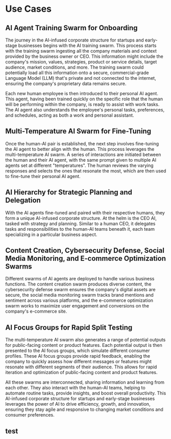 # Use Cases

## AI Agent Training Swarm for Onboarding

The journey in the AI-infused corporate structure for startups and early-stage businesses begins with the AI training swarm. This process starts with the training swarm ingesting all the company materials and context provided by the business owner or CEO. This information might include the company's mission, values, strategies, product or service details, target audience, market conditions, and more. The training swarm could potentially load all this information onto a secure, commercial-grade Language Model (LLM) that's private and not connected to the internet, ensuring the company's proprietary data remains secure.

Each new human employee is then introduced to their personal AI agent. This agent, having been trained quickly on the specific role that the human will be performing within the company, is ready to assist with work tasks. The AI agent also understands the employee's personal tasks, preferences, and schedules, acting as both a work and personal assistant.

## Multi-Temperature AI Swarm for Fine-Tuning

Once the human-AI pair is established, the next step involves fine-tuning the AI agent to better align with the human. This process leverages the multi-temperature AI swarm. A series of interactions are initiated between the human and their AI agent, with the same prompt given to multiple AI agents set at different "temperatures". The human reviews the varying responses and selects the ones that resonate the most, which are then used to fine-tune their personal AI agent. 

## AI Hierarchy for Strategic Planning and Delegation

With the AI agents fine-tuned and paired with their respective humans, they form a unique AI-infused corporate structure. At the helm is the CEO AI, tasked with strategy and planning. Similar to a human CEO, it delegates tasks and responsibilities to the human-AI teams beneath it, each team specializing in a particular business aspect.

## Content Creation, Cybersecurity Defense, Social Media Monitoring, and E-commerce Optimization Swarms

Different swarms of AI agents are deployed to handle various business functions. The content creation swarm produces diverse content, the cybersecurity defense swarm ensures the company's digital assets are secure, the social media monitoring swarm tracks brand mentions and sentiment across various platforms, and the e-commerce optimization swarm works to maximize user engagement and conversions on the company's e-commerce site.

## AI Focus Groups for Rapid Split Testing

The multi-temperature AI swarm also generates a range of potential outputs for public-facing content or product features. Each potential output is then presented to the AI focus groups, which simulate different consumer profiles. These AI focus groups provide rapid feedback, enabling the company to quickly assess how different messages or features might resonate with different segments of their audience. This allows for rapid iteration and optimization of public-facing content and product features.

All these swarms are interconnected, sharing information and learning from each other. They also interact with the human-AI teams, helping to automate routine tasks, provide insights, and boost overall productivity. This AI-infused corporate structure for startups and early-stage businesses leverages the power of AI to drive efficiency, growth, and innovation, ensuring they stay agile and responsive to changing market conditions and consumer preferences.

## test